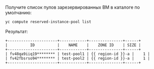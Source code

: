 Получите список пулов зарезервированных ВМ в каталоге по умолчанию:

```bash
yc compute reserved-instance-pool list
```

Результат:

```text
+----------------------+------------+---------------+------+
|          ID          |    NAME    |    ZONE ID    | SIZE |
+----------------------+------------+---------------+------+
| fv48qa9iiq19******** | test-pool1 | {{ region-id }}-a |    1 |
| fv42fbsrso94******** | test-pool2 | {{ region-id }}-a |    1 |
+----------------------+------------+---------------+------+
```